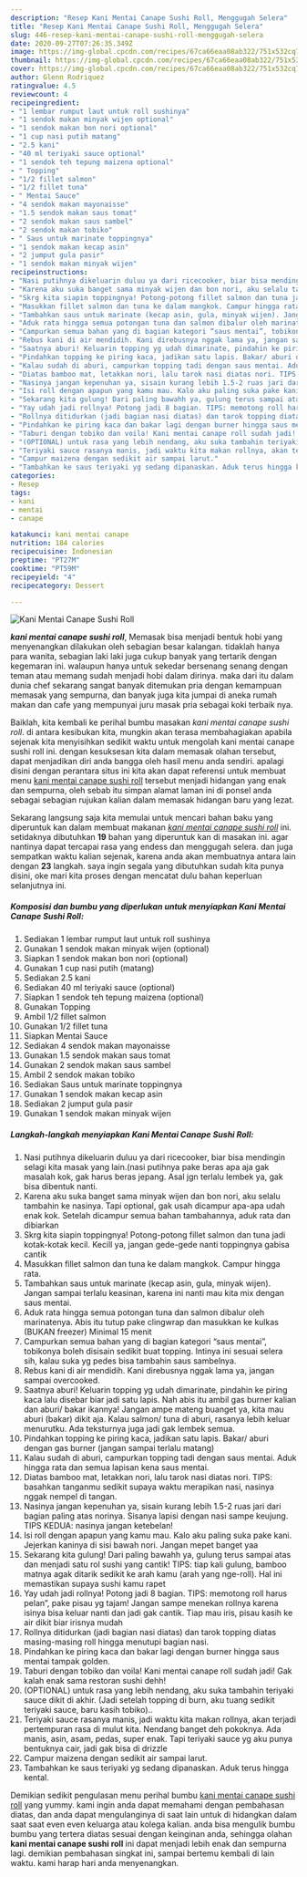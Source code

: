 ```yaml
---
description: "Resep Kani Mentai Canape Sushi Roll, Menggugah Selera"
title: "Resep Kani Mentai Canape Sushi Roll, Menggugah Selera"
slug: 446-resep-kani-mentai-canape-sushi-roll-menggugah-selera
date: 2020-09-27T07:26:35.349Z
image: https://img-global.cpcdn.com/recipes/67ca66eaa08ab322/751x532cq70/kani-mentai-canape-sushi-roll-foto-resep-utama.jpg
thumbnail: https://img-global.cpcdn.com/recipes/67ca66eaa08ab322/751x532cq70/kani-mentai-canape-sushi-roll-foto-resep-utama.jpg
cover: https://img-global.cpcdn.com/recipes/67ca66eaa08ab322/751x532cq70/kani-mentai-canape-sushi-roll-foto-resep-utama.jpg
author: Glenn Rodriquez
ratingvalue: 4.5
reviewcount: 4
recipeingredient:
- "1 lembar rumput laut untuk roll sushinya"
- "1 sendok makan minyak wijen optional"
- "1 sendok makan bon nori optional"
- "1 cup nasi putih matang"
- "2.5 kani"
- "40 ml teriyaki sauce optional"
- "1 sendok teh tepung maizena optional"
- " Topping"
- "1/2 fillet salmon"
- "1/2 fillet tuna"
- " Mentai Sauce"
- "4 sendok makan mayonaisse"
- "1.5 sendok makan saus tomat"
- "2 sendok makan saus sambel"
- "2 sendok makan tobiko"
- " Saus untuk marinate toppingnya"
- "1 sendok makan kecap asin"
- "2 jumput gula pasir"
- "1 sendok makan minyak wijen"
recipeinstructions:
- "Nasi putihnya dikeluarin duluu ya dari ricecooker, biar bisa mendingin selagi kita masak yang lain.(nasi putihnya pake beras apa aja gak masalah kok, gak harus beras jepang. Asal jgn terlalu lembek ya, gak bisa dibentuk nanti."
- "Karena aku suka banget sama minyak wijen dan bon nori, aku selalu tambahin ke nasinya. Tapi optional, gak usah dicampur apa-apa udah enak kok. Setelah dicampur semua bahan tambahannya, aduk rata dan dibiarkan"
- "Skrg kita siapin toppingnya! Potong-potong fillet salmon dan tuna jadi kotak-kotak kecil. Kecill ya, jangan gede-gede nanti toppingnya gabisa cantik"
- "Masukkan fillet salmon dan tuna ke dalam mangkok. Campur hingga rata."
- "Tambahkan saus untuk marinate (kecap asin, gula, minyak wijen). Jangan sampai terlalu keasinan, karena ini nanti mau kita mix dengan saus mentai."
- "Aduk rata hingga semua potongan tuna dan salmon dibalur oleh marinatenya. Abis itu tutup pake clingwrap dan masukkan ke kulkas (BUKAN freezer) Minimal 15 menit"
- "Campurkan semua bahan yang di bagian kategori “saus mentai”, tobikonya boleh disisain sedikit buat topping. Intinya ini sesuai selera sih, kalau suka yg pedes bisa tambahin saus sambelnya."
- "Rebus kani di air mendidih. Kani direbusnya nggak lama ya, jangan sampai overcooked."
- "Saatnya aburi! Keluarin topping yg udah dimarinate, pindahin ke piring kaca lalu disebar biar jadi satu lapis. Nah abis itu ambil gas burner kalian dan aburi/ bakar ikannya! Jangan ampe mateng buanget ya, kita mau aburi (bakar) dikit aja. Kalau salmon/ tuna di aburi, rasanya lebih keluar menurutku. Ada teksturnya juga jadi gak lembek semua."
- "Pindahkan topping ke piring kaca, jadikan satu lapis. Bakar/ aburi dengan gas burner (jangan sampai terlalu matang)"
- "Kalau sudah di aburi, campurkan topping tadi dengan saus mentai. Aduk hingga rata dan semua lapisan kena saus mentai."
- "Diatas bamboo mat, letakkan nori, lalu tarok nasi diatas nori. TIPS: basahkan tanganmu sedikit supaya waktu merapikan nasi, nasinya nggak nempel di tangan."
- "Nasinya jangan kepenuhan ya, sisain kurang lebih 1.5-2 ruas jari dari bagian paling atas norinya. Sisanya lapisi dengan nasi sampe keujung. TIPS KEDUA: nasinya jangan ketebelan!"
- "Isi roll dengan apapun yang kamu mau. Kalo aku paling suka pake kani. Jejerkan kaninya di sisi bawah nori. Jangan mepet banget yaa"
- "Sekarang kita gulung! Dari paling bawahh ya, gulung terus sampai atas dan menjadi satu rol sushi yang cantik! TIPS: tiap kali gulung, bamboo matnya agak ditarik sedikit ke arah kamu (arah yang nge-roll). Hal ini memastikan supaya sushi kamu rapet"
- "Yay udah jadi rollnya! Potong jadi 8 bagian. TIPS: memotong roll harus pelan”, pake pisau yg tajam! Jangan sampe menekan rollnya karena isinya bisa keluar nanti dan jadi gak cantik. Tiap mau iris, pisau kasih ke air dikit biar irisnya mudah"
- "Rollnya ditidurkan (jadi bagian nasi diatas) dan tarok topping diatas masing-masing roll hingga menutupi bagian nasi."
- "Pindahkan ke piring kaca dan bakar lagi dengan burner hingga saus mentai tampak golden."
- "Taburi dengan tobiko dan voila! Kani mentai canape roll sudah jadi! Gak kalah enak sama restoran sushi dehh!"
- "(OPTIONAL) untuk rasa yang lebih nendang, aku suka tambahin teriyaki sauce dikit di akhir. (Jadi setelah topping di burn, aku tuang sedikit teriyaki sauce, baru kasih tobiko).."
- "Teriyaki sauce rasanya manis, jadi waktu kita makan rollnya, akan terjadi pertempuran rasa di mulut kita. Nendang banget deh pokoknya. Ada manis, asin, asam, pedas, super enak. Tapi teriyaki sauce yg aku punya bentuknya cair, jadi gak bisa di drizzle"
- "Campur maizena dengan sedikit air sampai larut."
- "Tambahkan ke saus teriyaki yg sedang dipanaskan. Aduk terus hingga kental."
categories:
- Resep
tags:
- kani
- mentai
- canape

katakunci: kani mentai canape 
nutrition: 184 calories
recipecuisine: Indonesian
preptime: "PT27M"
cooktime: "PT59M"
recipeyield: "4"
recipecategory: Dessert

---
```



![Kani Mentai Canape Sushi Roll](https://img-global.cpcdn.com/recipes/67ca66eaa08ab322/751x532cq70/kani-mentai-canape-sushi-roll-foto-resep-utama.jpg)

<b><i>kani mentai canape sushi roll</i></b>, Memasak bisa menjadi bentuk hobi yang menyenangkan dilakukan oleh sebagian besar kalangan. tidaklah hanya para wanita, sebagian laki laki juga cukup banyak yang tertarik dengan kegemaran ini. walaupun hanya untuk sekedar bersenang senang dengan teman atau memang sudah menjadi hobi dalam dirinya. maka dari itu dalam dunia chef sekarang sangat banyak ditemukan pria dengan kemampuan memasak yang sempurna, dan banyak juga kita jumpai di aneka rumah makan dan cafe yang mempunyai juru masak pria sebagai koki terbaik nya.

Baiklah, kita kembali ke perihal bumbu masakan <i>kani mentai canape sushi roll</i>. di antara kesibukan kita, mungkin akan terasa membahagiakan apabila sejenak kita menyisihkan sedikit waktu untuk mengolah kani mentai canape sushi roll ini. dengan kesuksesan kita dalam memasak olahan tersebut, dapat menjadikan diri anda bangga oleh hasil menu anda sendiri. apalagi disini dengan perantara situs ini kita akan dapat referensi untuk membuat menu <u>kani mentai canape sushi roll</u> tersebut menjadi hidangan yang enak dan sempurna, oleh sebab itu simpan alamat laman ini di ponsel anda sebagai sebagian rujukan kalian dalam memasak hidangan baru yang lezat.




Sekarang langsung saja kita memulai untuk mencari bahan baku yang diperuntuk kan dalam membuat makanan <u><i>kani mentai canape sushi roll</i></u> ini. setidaknya dibutuhkan <b>19</b> bahan yang diperuntuk kan di masakan ini. agar nantinya dapat tercapai rasa yang endess dan menggugah selera. dan juga sempatkan waktu kalian sejenak, karena anda akan membuatnya antara lain dengan <b>23</b> langkah. saya ingin segala yang dibutuhkan sudah kita punya disini, oke mari kita proses dengan mencatat dulu bahan keperluan selanjutnya ini.

<!--inarticleads1-->

##### Komposisi dan bumbu yang diperlukan untuk menyiapkan Kani Mentai Canape Sushi Roll:

1. Sediakan 1 lembar rumput laut untuk roll sushinya
1. Gunakan 1 sendok makan minyak wijen (optional)
1. Siapkan 1 sendok makan bon nori (optional)
1. Gunakan 1 cup nasi putih (matang)
1. Sediakan 2.5 kani
1. Sediakan 40 ml teriyaki sauce (optional)
1. Siapkan 1 sendok teh tepung maizena (optional)
1. Gunakan  Topping
1. Ambil 1/2 fillet salmon
1. Gunakan 1/2 fillet tuna
1. Siapkan  Mentai Sauce
1. Sediakan 4 sendok makan mayonaisse
1. Gunakan 1.5 sendok makan saus tomat
1. Gunakan 2 sendok makan saus sambel
1. Ambil 2 sendok makan tobiko
1. Sediakan  Saus untuk marinate toppingnya
1. Gunakan 1 sendok makan kecap asin
1. Sediakan 2 jumput gula pasir
1. Gunakan 1 sendok makan minyak wijen




<!--inarticleads2-->

##### Langkah-langkah menyiapkan Kani Mentai Canape Sushi Roll:

1. Nasi putihnya dikeluarin duluu ya dari ricecooker, biar bisa mendingin selagi kita masak yang lain.(nasi putihnya pake beras apa aja gak masalah kok, gak harus beras jepang. Asal jgn terlalu lembek ya, gak bisa dibentuk nanti.
1. Karena aku suka banget sama minyak wijen dan bon nori, aku selalu tambahin ke nasinya. Tapi optional, gak usah dicampur apa-apa udah enak kok. Setelah dicampur semua bahan tambahannya, aduk rata dan dibiarkan
1. Skrg kita siapin toppingnya! Potong-potong fillet salmon dan tuna jadi kotak-kotak kecil. Kecill ya, jangan gede-gede nanti toppingnya gabisa cantik
1. Masukkan fillet salmon dan tuna ke dalam mangkok. Campur hingga rata.
1. Tambahkan saus untuk marinate (kecap asin, gula, minyak wijen). Jangan sampai terlalu keasinan, karena ini nanti mau kita mix dengan saus mentai.
1. Aduk rata hingga semua potongan tuna dan salmon dibalur oleh marinatenya. Abis itu tutup pake clingwrap dan masukkan ke kulkas (BUKAN freezer) Minimal 15 menit
1. Campurkan semua bahan yang di bagian kategori “saus mentai”, tobikonya boleh disisain sedikit buat topping. Intinya ini sesuai selera sih, kalau suka yg pedes bisa tambahin saus sambelnya.
1. Rebus kani di air mendidih. Kani direbusnya nggak lama ya, jangan sampai overcooked.
1. Saatnya aburi! Keluarin topping yg udah dimarinate, pindahin ke piring kaca lalu disebar biar jadi satu lapis. Nah abis itu ambil gas burner kalian dan aburi/ bakar ikannya! Jangan ampe mateng buanget ya, kita mau aburi (bakar) dikit aja. Kalau salmon/ tuna di aburi, rasanya lebih keluar menurutku. Ada teksturnya juga jadi gak lembek semua.
1. Pindahkan topping ke piring kaca, jadikan satu lapis. Bakar/ aburi dengan gas burner (jangan sampai terlalu matang)
1. Kalau sudah di aburi, campurkan topping tadi dengan saus mentai. Aduk hingga rata dan semua lapisan kena saus mentai.
1. Diatas bamboo mat, letakkan nori, lalu tarok nasi diatas nori. TIPS: basahkan tanganmu sedikit supaya waktu merapikan nasi, nasinya nggak nempel di tangan.
1. Nasinya jangan kepenuhan ya, sisain kurang lebih 1.5-2 ruas jari dari bagian paling atas norinya. Sisanya lapisi dengan nasi sampe keujung. TIPS KEDUA: nasinya jangan ketebelan!
1. Isi roll dengan apapun yang kamu mau. Kalo aku paling suka pake kani. Jejerkan kaninya di sisi bawah nori. Jangan mepet banget yaa
1. Sekarang kita gulung! Dari paling bawahh ya, gulung terus sampai atas dan menjadi satu rol sushi yang cantik! TIPS: tiap kali gulung, bamboo matnya agak ditarik sedikit ke arah kamu (arah yang nge-roll). Hal ini memastikan supaya sushi kamu rapet
1. Yay udah jadi rollnya! Potong jadi 8 bagian. TIPS: memotong roll harus pelan”, pake pisau yg tajam! Jangan sampe menekan rollnya karena isinya bisa keluar nanti dan jadi gak cantik. Tiap mau iris, pisau kasih ke air dikit biar irisnya mudah
1. Rollnya ditidurkan (jadi bagian nasi diatas) dan tarok topping diatas masing-masing roll hingga menutupi bagian nasi.
1. Pindahkan ke piring kaca dan bakar lagi dengan burner hingga saus mentai tampak golden.
1. Taburi dengan tobiko dan voila! Kani mentai canape roll sudah jadi! Gak kalah enak sama restoran sushi dehh!
1. (OPTIONAL) untuk rasa yang lebih nendang, aku suka tambahin teriyaki sauce dikit di akhir. (Jadi setelah topping di burn, aku tuang sedikit teriyaki sauce, baru kasih tobiko)..
1. Teriyaki sauce rasanya manis, jadi waktu kita makan rollnya, akan terjadi pertempuran rasa di mulut kita. Nendang banget deh pokoknya. Ada manis, asin, asam, pedas, super enak. Tapi teriyaki sauce yg aku punya bentuknya cair, jadi gak bisa di drizzle
1. Campur maizena dengan sedikit air sampai larut.
1. Tambahkan ke saus teriyaki yg sedang dipanaskan. Aduk terus hingga kental.




Demikian sedikit pengulasan menu perihal bumbu <u>kani mentai canape sushi roll</u> yang yummy. kami ingin anda dapat memahami dengan pembahasan diatas, dan anda dapat mengulanginya di saat lain untuk di hidangkan dalam saat saat even even keluarga atau kolega kalian. anda bisa mengulik bumbu bumbu yang tertera diatas sesuai dengan keinginan anda, sehingga olahan <b>kani mentai canape sushi roll</b> ini dapat menjadi lebih enak dan sempurna lagi. demikian pembahasan singkat ini, sampai bertemu kembali di lain waktu. kami harap hari anda menyenangkan.
